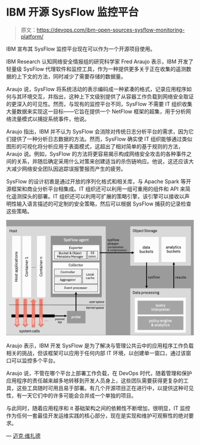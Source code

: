 # IBM 开源 SysFlow 监控平台

> 原文：<https://devops.com/ibm-open-sources-sysflow-monitoring-platform/>

IBM 宣布其 SysFlow 监控平台现在可以作为一个开源项目使用。

IBM Research 认知网络安全情报组的研究科学家 Fred Araujo 表示，IBM 开发了轻量级 SysFlow 代理软件和监控工具，作为一种提供更多关于正在收集的遥测数据的上下文的方法，同时减少了需要存储的数据量。

Araujo 说，SysFlow 将系统活动的表示编码成一种紧凑的格式，记录应用程序如何与其环境交互，并指出，这种上下文级别提供了从容器工作负载到网络安全取证的更深入的可见性。然而，与现有的监控平台不同，SysFlow 不需要 IT 组织收集大量数据来实现这一目标——它旨在提供一个 NetFlow 框架的超集，用于分析网络流量模式以捕捉系统事件，他说。

Araujo 指出，IBM 并不认为 SysFlow 会消除对传统日志分析平台的需求，因为它们提供了一种分析日志数据的方法。然而，SysFlow 确实使 IT 组织能够通过类似图形的可视化将分析应用于表面模式，这超出了相对简单的基于规则的方法，Araujo 说。例如，SysFlow 的方法将更容易揭示构成网络安全攻击的各种事件之间的关系，并随后确定采用什么对策来创建适当的杀伤链响应。他说，这还应该大大减少网络安全团队因追踪误报警报而产生的疲劳。

SysFlow 的设计初衷是通过开放的序列化格式和相关库，与 Apache Spark 等开源框架和商业分析平台相集成。IT 组织还可以利用一组可重用的组件和 API 来简化遥测探头的部署。IT 组织还可以利用可扩展的策略引擎，该引擎可以接收以声明性输入语言描述的可定制的安全策略，然后可以根据 SysFlow 捕获的记录检查这些策略。

![](img/177914d3dc8a9fa9662609e17bb1c978.png)

Araujo 表示，IBM 开发 SysFlow 是为了解决与管理公共云中的应用程序工作负载相关的挑战，但该框架可以应用于任何内部 IT 环境，以创建单一窗口，通过该窗口可以监控多个平台。

Araujo 说，不管在哪个平台上部署工作负载，在 DevOps 时代，随着管理和保护应用程序的责任越来越多地转移到开发人员身上，这些团队需要获得更复杂的工具，这些工具随时可用且易于部署。有几个开源项目正在进行中，以提供这种可见性，有一天它们中的许多可能会合并成一个单独的项目。

与此同时，随着应用程序和 it 基础架构之间的依赖性不断增加，很明显，IT 监控作为任何一套最佳开发运维实践的核心部分，现在是实现和维护可观察性的绝对要求。

— [迈克·维扎德](https://devops.com/author/mike-vizard/)
